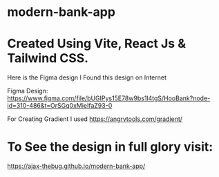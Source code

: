 # modern-bank-app

# Created Using Vite, React Js & Tailwind CSS.

Here is the Figma design I Found this design on Internet

Figma Design: https://www.figma.com/file/bUGIPys15E78w9bs1l4tgS/HooBank?node-id=310-486&t=OrSGq0xMieIfaZ93-0

For Creating Gradient I used https://angrytools.com/gradient/

# To See the design in full glory visit:
https://ajax-thebug.github.io/modern-bank-app/





